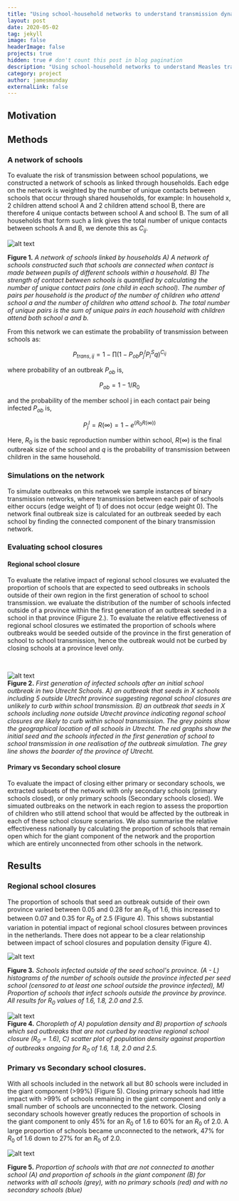 ```yaml
---
title: "Using school-household networks to understand transmission dynamics"
layout: post
date: 2020-05-02
tag: jekyll
image: false
headerImage: false
projects: true
hidden: true # don't count this post in blog pagination
description: "Using school-household networks to understand Measles transmission dynamics"
category: project
author: jamesmunday
externalLink: false
---
```



## Motivation



## Methods

### A network of schools
To evaluate the risk of transmission between school populations, we constructed a network of schools as linked through households. Each edge on the network is weighted by the number of unique contacts between schools that occur through shared households, for example: In household x, 2 children attend school A and 2 children attend school B, there are therefore 4 unique contacts between school A and school B. The sum of all households that form such a link gives the total number of unique contacts between schools A and B, we denote this as $C_{ij}$. 

![alt text](../Figures/NetworkSchematic.jpg "Title")
<br>

**Figure 1.** *A network of schools linked by households A) A network of schools constructed such that schools are connected when contact is made between pupils of different schools within a household. B) The strength of contact between schools is quantified by calculating the number of unique contact pairs (one child in each school). The number of pairs per household is the product of the number of children who attend school a and the number of children who attend school b. The total number of unique pairs is the sum of unique pairs in each household with children attend both school a and b.*

From this network we can estimate the probability of transmission between schools as: 

$$ P_{trans, ij} = 1 - \prod(1-P_{ob}P^I_{j}P^S_{i}q)^{C_{ij}} $$

where probability of an outbreak $P_{ob}$ is, 

$$ P_{ob} = 1 - 1/R_{0} $$

and the probability of the member school j in each contact pair being infected $P_{ob}$ is, 

$$ P^I_{j} = R(\infty) = 1 - e^{(R_{0}R(\infty))} $$

Here, $R_{0}$ is the basic reproduction number within school, $R(\infty)$ is the final outbreak size of the school and $q$ is the probability of transmission between children in the same household.

### Simulations on the network

To simulate outbreaks on this netwoek we sample instances of binary transmission networks, where transmission between each pair of schools either occurs (edge weight of 1) of does not occur (edge weight 0). The network final outbreak size is calculated for an outbreak seeded by each school by finding the connected component of the binary transmission network. 

### Evaluating school closures 

#### Regional school closure

To evaluate the relative impact of regional school closures we evaluated the proportion of schools that are expected to seed outbreaks in schools outside of their own region in the first generation of school to school transmission. we evaluate the distribution of the number of schools infected outside of a province within the first generation of an outbreak seeded in a school in that province (Figure 2.). To evaluate the relative effectiveness of regional school closures we estimated the proportion of schools where outbreaks would be seeded outside of the province in the first generation of school to school transmission, hence the outbreak would not be curbed by closing schools at a province level only.

<br>

![alt text](../Figures/ExampleSpillover.jpg "Title")
<br>
**Figure 2.** *First generation of infected schools after an initial school outbreak in two Utrecht Schools. A) an outbreak that seeds in X schools including 5 outside Utrecht province suggesting regonal school closures are unlikely to curb within school transmission. B) an outbreak that seeds in X schools including none outside Utrecht province indicating regonal school closures are likely to curb within school transmission. The grey points show the geographical location of all schools in Utrecht. The red graphs show the initial seed and the schools infected in the first generation of school to school transmission in one realisation of the outbreak simulation. The grey line shows the boarder of the province of Utrecht.* 


#### Primary vs Secondary school closure

To evaluate the impact of closing either primary or secondary schools, we extracted subsets of the network with only secondary schools (primary schools closed), or only primary schools (Secondary schools closed). We simuated outbreaks on the network in each region to assess the proportion of children who still attend school that would be affected by the outbreak in each of these school closure scenarios. We also summarise the relative effectiveness nationally by calculating the proportion of schools that remain open which for the giant component of the network and the proportion which are entirely unconnected from other schools in the network. 

## Results 
### Regional school closures

The proportion of schools that seed an outbreak outside of their own province varied between 0.05 and 0.28 for an $R_{0}$ of 1.6, this increased to between 0.07 and 0.35 for $R_{0}$ of 2.5 (Figure 4). This shows substantial variation in potential impact of regional school closures between provinces in the netherlands. There does not appear to be a clear relationship between impact of school closures and population density (Figure 4). 

![alt text](../Figures/RegionalClosures.jpg "Title")
<br>

**Figure 3.** *Schools infected outside of the seed school's province. (A - L) histograms of the number of schools outside the province infected per seed school (censored to at least one school outside the province infected), M) Proportion of schools that infect schools outside the province by province. All results for $R_{0}$ values of 1.6, 1.8, 2.0 and 2.5.* 

![alt text](../Figures/mapsongoing.jpg "Title")
<br>
**Figure 4.** *Choropleth of A) population density and B) proportion of schools which sed outbreaks that are not curbed by reactive regional school closure ($R_{0}=1.6)$, C) scatter plot of population density against proportion of outbreaks ongoing for $R_{0}$ of 1.6, 1.8, 2.0 and 2.5.* 

### Primary vs Secondary school closures.

With all schools included in the network all but 80 schools were included in the giant component (>99%) (Figure 5). Closing primary schools had little impact with >99% of schools remaining in the giant component and only a small number of schools are unconnected to the network. Closing secondary schools however greatly reduces the proportion of schools in the giant component to only 45% for an $R_{0}$ of 1.6 to 60% for an $R_{0}$ of 2.0. A large proportion of schools became unconnected to the network, 47% for $R_{0}$ of 1.6 down to 27% for an $R_{0}$ of 2.0.

![alt text](../Figures/GiantComponent.jpg "Title") 
<br>

**Figure 5.** *Proportion of schools with that are not connected to another school (A) and proportion of schools in the giant component (B) for networks with all schools (grey), with no primary schools (red) and with no secondary schools (blue)*

